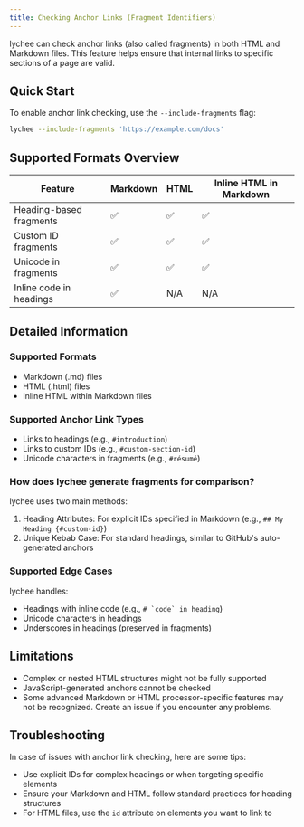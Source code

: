 ```yaml
---
title: Checking Anchor Links (Fragment Identifiers)
---
```


lychee can check anchor links (also called fragments) in both HTML and Markdown files. This feature helps ensure that internal links to specific sections of a page are valid.

## Quick Start

To enable anchor link checking, use the `--include-fragments` flag:

```bash
lychee --include-fragments 'https://example.com/docs'
```

## Supported Formats Overview

| Feature                 | Markdown | HTML | Inline HTML in Markdown |
| ----------------------- | -------- | ---- | ----------------------- |
| Heading-based fragments | ✅       | ✅   | ✅                      |
| Custom ID fragments     | ✅       | ✅   | ✅                      |
| Unicode in fragments    | ✅       | ✅   | ✅                      |
| Inline code in headings | ✅       | N/A  | N/A                     |

## Detailed Information

### Supported Formats

- Markdown (.md) files
- HTML (.html) files
- Inline HTML within Markdown files

### Supported Anchor Link Types

- Links to headings (e.g., `#introduction`)
- Links to custom IDs (e.g., `#custom-section-id`)
- Unicode characters in fragments (e.g., `#résumé`)

### How does lychee generate fragments for comparison?

lychee uses two main methods:

1. Heading Attributes: For explicit IDs specified in Markdown (e.g., `## My Heading {#custom-id}`)
2. Unique Kebab Case: For standard headings, similar to GitHub's auto-generated anchors

### Supported Edge Cases

lychee handles:

- Headings with inline code (e.g., ``# `code` in heading``)
- Unicode characters in headings
- Underscores in headings (preserved in fragments)

## Limitations

- Complex or nested HTML structures might not be fully supported
- JavaScript-generated anchors cannot be checked
- Some advanced Markdown or HTML processor-specific features may not be recognized.
  Create an issue if you encounter any problems.

## Troubleshooting

In case of issues with anchor link checking, here are some tips:

- Use explicit IDs for complex headings or when targeting specific elements
- Ensure your Markdown and HTML follow standard practices for heading structures
- For HTML files, use the `id` attribute on elements you want to link to
